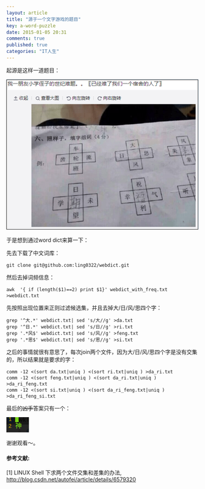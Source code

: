 ```yaml
---
layout: article
title: "源于一个文字游戏的题目"
key: a-word-puzzle
date: 2015-01-05 20:31
comments: true
published: true
categories: "IT人生"
---
```

  起源是这样一道题目：

  ![](/assets/images/2015/word_puzzle.png)

  于是想到通过word dict来算一下：

  先去下载了中文词库：

	git clone git@github.com:ling0322/webdict.git 

  然后去掉词频信息：

   	awk  '{ if (length($1)==2) print $1}' webdict_with_freq.txt >webdict.txt

  先按照出现位置来正则过滤候选集，并且去掉大/日/风/思四个字：

   	grep '^大.*' webdict.txt| sed 's/大//g' >da.txt
	grep '^日.*' webdict.txt| sed 's/日//g' >ri.txt
	grep '.*风$' webdict.txt| sed 's/风//g' >feng.txt
	grep '.*思$' webdict.txt| sed 's/思//g' >si.txt  
  
  之后的事情就很有意思了，每次join两个文件，因为大/日/风/思四个字是没有交集的，所以结果就是要求的字：

  	comm -12 <(sort da.txt|uniq ) <(sort ri.txt|uniq ) >da_ri.txt
	comm -12 <(sort feng.txt|uniq ) <(sort da_ri.txt|uniq ) >da_ri_feng.txt
	comm -12 <(sort si.txt|uniq ) <(sort da_ri_feng.txt|uniq ) >da_ri_feng_si.txt
  
  最后的~~凶手~~答案只有一个：

  ![](/assets/images/2015/result.png)

  谢谢观看～。
   
[1]: http://blog.csdn.net/autofei/article/details/6579320 "LINUX Shell 下求两个文件交集和差集的办法"

#### 参考文献:

  \[1] LINUX Shell 下求两个文件交集和差集的办法, <http://blog.csdn.net/autofei/article/details/6579320>

